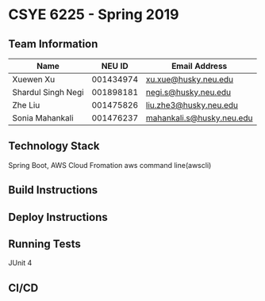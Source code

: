 # CSYE 6225 - Spring 2019

## Team Information

| Name | NEU ID | Email Address |
| --- | --- | --- |
|Xuewen Xu |001434974 |xu.xue@husky.neu.edu |
|Shardul Singh Negi |001898181 |negi.s@husky.neu.edu |
|Zhe Liu |001475826 |liu.zhe3@husky.neu.edu |
|Sonia Mahankali |001476237 |mahankali.s@husky.neu.edu |

## Technology Stack
Spring Boot, AWS Cloud Fromation aws command line(awscli)

## Build Instructions


## Deploy Instructions


## Running Tests
JUnit 4

## CI/CD



